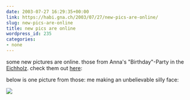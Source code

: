 ```yaml
---
date: 2003-07-27 16:29:35+00:00
link: https://habi.gna.ch/2003/07/27/new-pics-are-online/
slug: new-pics-are-online
title: new pics are online
wordpress_id: 235
categories:
- none
---
```


some new pictures are online. those from Anna's "Birthday"-Party in the [Eichholz](http://www.campingeichholz.ch/).
check them out [here](https://habi.gna.ch/pics/GeburiAnna/):  


below is one picture from those: me making an unbelievable silly face:  

[![](https://habi.gna.ch/blog/images/DSC01786-tm.jpg)](https://habi.gna.ch/blog/images/DSC01786.jpg)
